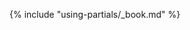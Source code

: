 <!-- readstor
group: partial
output-mode: flat-grouped
render-context: book
filename-template-book: "{{ book.author }} - {{ book.title }}"
extension: md
-->

{% include "using-partials/_book.md" %}
